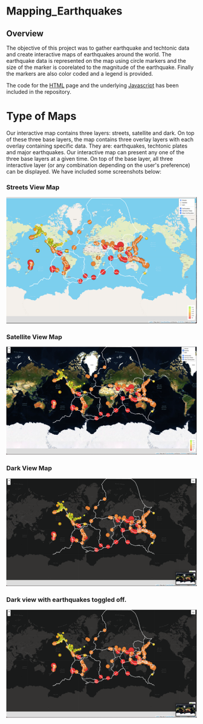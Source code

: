 # Mapping_Earthquakes

## Overview
The objective of this project was to gather earthquake and techtonic data and create interactive maps of earthquakes around the world. The earthquake data is represented on the map using circle markers and the size of the marker is coorelated to the magnitude of the earthquake. Finally the markers are also color coded and a legend is provided. 

The code for the [HTML](https://github.com/shahkibria/Mapping_Earthquakes/blob/main/Earthquake_Challenge/index.html) page and the underlying [Javascript](https://github.com/shahkibria/Mapping_Earthquakes/blob/main/Earthquake_Challenge/static/js/challenge_logic.js) has been included in the repository. 

# Type of Maps
Our interactive map contains three layers: streets, satellite and dark. On top of these three base layers, the map contains three overlay layers with each overlay containing specific data. They are: earthquakes, techtonic plates and major earthquakes. Our interactive map can present any one of the three base layers at a given time. On top of the base layer, all three interactive layer (or any combination depending on the user's preference) can be displayed. We have included some screenshots below: 

### Streets View Map

![](https://github.com/shahkibria/Mapping_Earthquakes/blob/main/Earthquake_Challenge/Screenshots/Default%20View.png)

### Satellite View Map
![](https://github.com/shahkibria/Mapping_Earthquakes/blob/main/Earthquake_Challenge/Screenshots/Satellite%20View.png)

### Dark View Map
![](https://github.com/shahkibria/Mapping_Earthquakes/blob/main/Earthquake_Challenge/Screenshots/Dark%20View.png)

### Dark view with earthquakes toggled off.
![](https://github.com/shahkibria/Mapping_Earthquakes/blob/main/Earthquake_Challenge/Screenshots/Dark%20View.png)

